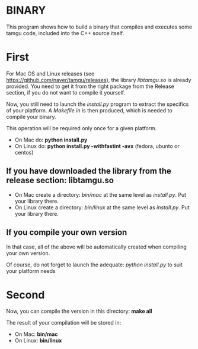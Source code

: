 # BINARY

This program shows how to build a binary that compiles and executes some tamgu code, included into the C++ source itself.

# First

For Mac OS and Linux releases (see https://github.com/naver/tamgu/releases), the library *libtamgu.so* is already provided. You need to get it from the right package from the Release section, if you do not want to compile it yourself.

Now, you still need to launch the *install.py* program to extract the specifics of your platform. A *Makefile.in* is then produced, which is needed to compile your binary.

This operation will be required only once for a given platform.

* On Mac do: **python install.py**
* On Linux do: **python install.py -withfastint -avx** (fedora, ubunto or centos)

## If you have downloaded the library from the release section: libtamgu.so

* On Mac create a directory: *bin/mac* at the same level as *install.py*. Put your library there.
* On Linux create a directory: *bin/linux* at the same level as *install.py*. Put your library there.

## If you compile your own version

In that case, all of the above will be automatically created when compiling your own version.

Of course, do not forget to launch the adequate: *python install.py* to suit your platform needs

# Second

Now, you can compile the version in this directory: **make all**

The result of your compilation will be stored in:

* On Mac: **bin/mac**
* On Linux: **bin/linux**
